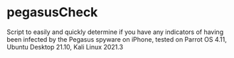 # pegasusCheck
Script to easily and quickly determine if you have any indicators of having been infected by the Pegasus spyware on iPhone, tested on Parrot OS 4.11, Ubuntu Desktop 21.10, Kali Linux 2021.3
